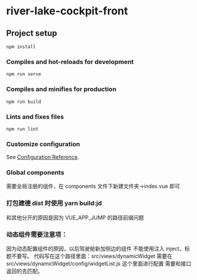# river-lake-cockpit-front

## Project setup

```
npm install
```

### Compiles and hot-reloads for development

```
npm run serve
```

### Compiles and minifies for production

```
npm run build
```

### Lints and fixes files

```
npm run lint
```

### Customize configuration

See [Configuration Reference](https://cli.vuejs.org/config/).

### Global components

需要全局注册的组件，在 components 文件下新建文件夹->index.vue 即可

### 打包建德 dist 时使用 yarn build:jd

和其他分开的原因是因为 VUE_APP_JUMP 的路径前缀问题

### 动态组件需要注意项：

因为动态配置组件的原因，以后驾驶舱新加侧边的组件 不能使用注入 inject，标题不要写。
代码写在这个路径里面：src/views/dynamicWidget
需要在 src/views/dynamicWidget/config/widgetList.js 这个里面进行配置 需要和接口返回的去匹配。
